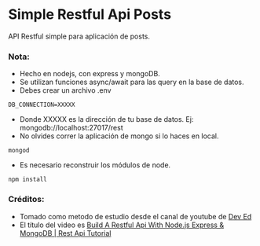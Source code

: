 # Simple Restful Api Posts
API Restful simple para aplicación de posts.

### Nota:
- Hecho en nodejs, con express y mongoDB.
- Se utilizan funciones async/await para las query en la base de datos.
- Debes crear un archivo .env 

```
DB_CONNECTION=XXXXX
```
- Donde XXXXX es la dirección de tu base de datos. Ej: mongodb://localhost:27017/rest
- No olvides correr la aplicación de mongo si lo haces en local.

```
mongod
```
- Es necesario reconstruir los módulos de node.

```
npm install
```


### Créditos:
- Tomado como metodo de estudio desde el canal de youtube de [Dev Ed](https://www.youtube.com/channel/UClb90NQQcskPUGDIXsQEz5Q)
- El título del video es [Build A Restful Api With Node.js Express & MongoDB | Rest Api Tutorial](https://www.youtube.com/watch?v=vjf774RKrLc)